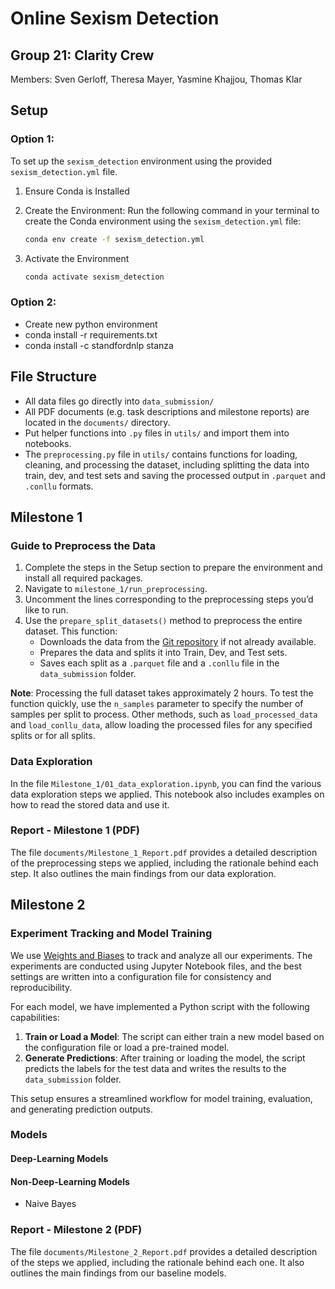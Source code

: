# Online Sexism Detection

## Group 21: Clarity Crew

Members: Sven Gerloff, Theresa Mayer, Yasmine Khajjou, Thomas Klar

## Setup

### Option 1:

To set up the `sexism_detection` environment using the provided `sexism_detection.yml` file.

1. Ensure Conda is Installed

2. Create the Environment: Run the following command in your terminal to create the Conda environment using the `sexism_detection.yml` file:

   ```bash
   conda env create -f sexism_detection.yml

3. Activate the Environment

   ```bash
   conda activate sexism_detection

### Option 2:

- Create new python environment
- conda install -r requirements.txt
- conda install -c standfordnlp stanza

## File Structure

- All data files go directly into `data_submission/`
- All PDF documents (e.g. task descriptions and milestone reports) are located in the `documents/` directory.
- Put helper functions into `.py` files in `utils/` and import them into notebooks.
- The `preprocessing.py` file in `utils/` contains functions for loading, cleaning, and processing the dataset, including splitting the data into train, dev, and test sets and saving the processed output in `.parquet` and `.conllu` formats.

## Milestone 1

### Guide to Preprocess the Data

1. Complete the steps in the Setup section to prepare the environment and install all required packages.
2. Navigate to `milestone_1/run_preprocessing`.
3. Uncomment the lines corresponding to the preprocessing steps you’d like to run.
4. Use the `prepare_split_datasets()` method to preprocess the entire dataset. This function:
   - Downloads the data from the [Git repository](https://github.com/rewire-online/edos) if not already available.
   - Prepares the data and splits it into Train, Dev, and Test sets.
   - Saves each split as a `.parquet` file and a `.conllu` file in the `data_submission` folder.

**Note**: Processing the full dataset takes approximately 2 hours. To test the function quickly, use the `n_samples` parameter to specify the number of samples per split to process. Other methods, such as `load_processed_data` and `load_conllu_data`, allow loading the processed files for any specified splits or for all splits.

### Data Exploration

In the file `Milestone_1/01_data_exploration.ipynb`, you can find the various data exploration steps we applied. This notebook also includes examples on how to read the stored data and use it.

### Report - Milestone 1 (PDF)

The file `documents/Milestone_1_Report.pdf` provides a detailed description of the preprocessing steps we applied, including the rationale behind each step. It also outlines the main findings from our data exploration.

## Milestone 2

### Experiment Tracking and Model Training

We use [Weights and Biases](https://wandb.ai) to track and analyze all our experiments. The experiments are conducted using Jupyter Notebook files, and the best settings are written into a configuration file for consistency and reproducibility.

For each model, we have implemented a Python script with the following capabilities:

1. **Train or Load a Model**: The script can either train a new model based on the configuration file or load a pre-trained model.
2. **Generate Predictions**: After training or loading the model, the script predicts the labels for the test data and writes the results to the `data_submission` folder.

This setup ensures a streamlined workflow for model training, evaluation, and generating prediction outputs.

### Models

#### Deep-Learning Models

#### Non-Deep-Learning Models

- Naive Bayes

### Report - Milestone 2 (PDF)

The file `documents/Milestone_2_Report.pdf` provides a detailed description of the steps we applied, including the rationale behind each one. It also outlines the main findings from our baseline models.


